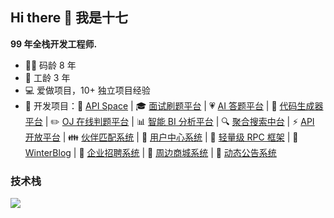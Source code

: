 ## Hi there 👋 我是十七

**99 年全栈开发工程师.**
- 👨‍💻 码龄 8 年
- 🏡 工龄 3 年
- 💻 爱做项目，10+ 独立项目经验
- 📌 开发项目：🎉 [API Space](https://github.com/wangweidong929/winter-api-space-backend) | 🎓 [面试刷题平台](https://github.com/wangweidong929/winter-interview-backend) | 💗 [AI 答题平台](https://github.com/wangweidong929/winter-ai-answer-backend) | 🎲 [代码生成器平台](https://github.com/wangweidong929/winter-gen-code-backend) | ✏️ [OJ 在线判题平台](https://github.com/wangweidong929/winter-oj-backend) | 📊 [智能 BI 分析平台](https://github.com/wangweidong929/winter-bi-backend) | 🔍 [聚合搜索中台](https://github.com/wangweidong929/winter-search-backend) | ⚡ [API 开放平台](https://github.com/wangweidong929/winter-api-backend) | 👪 [伙伴匹配系统](https://github.com/wangweidong929/winter-friend-backend) | 🙍 [用户中心系统](https://github.com/wangweidong929/winter-user-backend) | 🔨 [轻量级 RPC 框架](https://github.com/wangweidong929/winter-rpc-backend) | 📖 [WinterBlog](https://github.com/wangweidong929/winter-blog-backend) | 👔 [企业招聘系统](https://github.com/wangweidong929/winter-recruit-backend) | 🎁 [周边商城系统](https://github.com/wangweidong929/winter-store-backend) | 📣 [动态公告系统](https://github.com/wangweidong929/winter-announcement-backend)

### 技术栈
<!-- https://github.com/tandpfun/skill-icons -->
<img align="center" src="https://skillicons.dev/icons?i=java,spring,mysql,redis,elasticsearch,rabbitmq,docker,jenkins,kubernetes,html,css,js,ts,vue,vite,pinia,react,nodejs,nginx,git,github,gitlab,linux,md,vscode,visualstudio,idea,webstorm,pycharm,rider&theme=light" />
